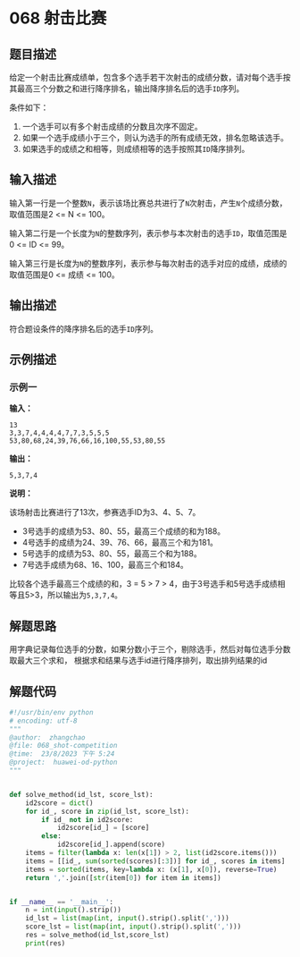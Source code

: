 # 068 射击比赛

## 题目描述

给定一个射击比赛成绩单，包含多个选手若干次射击的成绩分数，请对每个选手按其最高三个分数之和进行降序排名，输出降序排名后的选手`ID`序列。

条件如下：
1. 一个选手可以有多个射击成绩的分数且次序不固定。
2. 如果一个选手成绩小于三个，则认为选手的所有成绩无效，排名忽略该选手。
3. 如果选手的成绩之和相等，则成绩相等的选手按照其`ID`降序排列。

## 输入描述

输入第一行是一个整数`N`，表示该场比赛总共进行了`N`次射击，产生`N`个成绩分数，取值范围是2 <= N <= 100。

输入第二行是一个长度为`N`的整数序列，表示参与本次射击的选手`ID`，取值范围是0 <= ID <= 99。

输入第三行是长度为`N`的整数序列，表示参与每次射击的选手对应的成绩，成绩的取值范围是0 <= 成绩 <= 100。

## 输出描述

符合题设条件的降序排名后的选手`ID`序列。

## 示例描述

### 示例一

**输入：**
```text
13
3,3,7,4,4,4,4,7,7,3,5,5,5
53,80,68,24,39,76,66,16,100,55,53,80,55
```

**输出：**
```text
5,3,7,4
```

**说明：**

该场射击比赛进行了13次，参赛选手ID为3、4、5、7。

- 3号选手的成绩为53、80、55，最高三个成绩的和为188。
- 4号选手的成绩为24、39、76、66，最高三个和为181。
- 5号选手的成绩为53、80、55，最高三个和为188。
- 7号选手成绩为68、16、100，最高三个和184。
  
比较各个选手最高三个成绩的和，3 = 5 > 7 > 4，由于3号选手和5号选手成绩相等且5>3，所以输出为`5,3,7,4`。

## 解题思路
用字典记录每位选手的分数，如果分数小于三个，剔除选手，然后对每位选手分数取最大三个求和，
根据求和结果与选手id进行降序排列，取出排列结果的id
   

## 解题代码

```python
#!/usr/bin/env python
# encoding: utf-8
"""
@author:  zhangchao
@file: 068_shot-competition
@time:  23/8/2023 下午 5:24
@project:  huawei-od-python 
"""


def solve_method(id_lst, score_lst):
    id2score = dict()
    for id_, score in zip(id_lst, score_lst):
        if id_ not in id2score:
            id2score[id_] = [score]
        else:
            id2score[id_].append(score)
    items = filter(lambda x: len(x[1]) > 2, list(id2score.items()))
    items = [[id_, sum(sorted(scores)[:3])] for id_, scores in items]
    items = sorted(items, key=lambda x: (x[1], x[0]), reverse=True)
    return ','.join([str(item[0]) for item in items])


if __name__ == '__main__':
    n = int(input().strip())
    id_lst = list(map(int, input().strip().split(',')))
    score_lst = list(map(int, input().strip().split(',')))
    res = solve_method(id_lst,score_lst)
    print(res)


```

